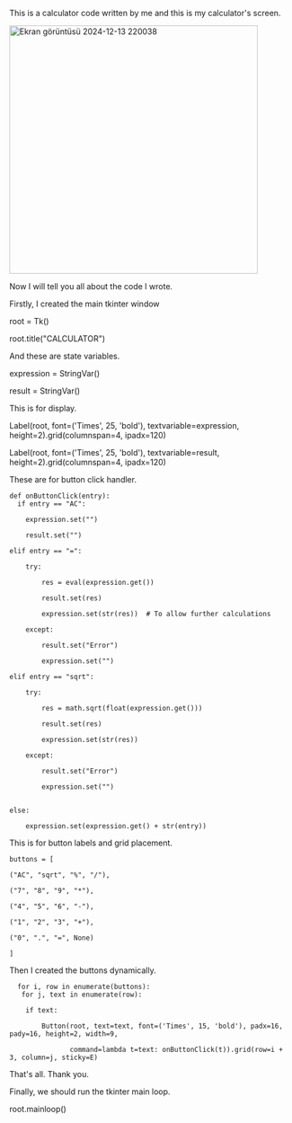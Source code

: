 This is a calculator code written by me and this is my calculator's screen.

<img width="442" alt="Ekran görüntüsü 2024-12-13 220038" src="https://github.com/user-attachments/assets/43cdf32e-beb5-46f3-b91b-b1d48af4fd01" />


Now I will tell you all about the code I wrote.

Firstly, I created the main tkinter window

root = Tk()

root.title("CALCULATOR")

And these are state variables.

expression = StringVar()

result = StringVar()

This is for display.

Label(root, font=('Times', 25, 'bold'), textvariable=expression, height=2).grid(columnspan=4, ipadx=120)

Label(root, font=('Times', 25, 'bold'), textvariable=result, height=2).grid(columnspan=4, ipadx=120)

These are for button click handler.


    def onButtonClick(entry):
      if entry == "AC":
    
        expression.set("")
        
        result.set("")
        
    elif entry == "=":
    
        try:
        
            res = eval(expression.get())
            
            result.set(res)
            
            expression.set(str(res))  # To allow further calculations
            
        except:
        
            result.set("Error")
            
            expression.set("")
            
    elif entry == "sqrt":
    
        try:
        
            res = math.sqrt(float(expression.get()))
            
            result.set(res)
            
            expression.set(str(res))
            
        except:
        
            result.set("Error")
            
            expression.set("")

            
    else:
    
        expression.set(expression.get() + str(entry))
        

This is for button labels and grid placement.




    buttons = [
    
    ("AC", "sqrt", "%", "/"),
    
    ("7", "8", "9", "*"),
    
    ("4", "5", "6", "-"),
    
    ("1", "2", "3", "+"),
    
    ("0", ".", "=", None) 
    
    ]
    

Then I created the buttons dynamically.
  
      for i, row in enumerate(buttons): 
       for j, text in enumerate(row):
    
        if text:
        
            Button(root, text=text, font=('Times', 15, 'bold'), padx=16, pady=16, height=2, width=9,
            
                   command=lambda t=text: onButtonClick(t)).grid(row=i + 3, column=j, sticky=E)


That's all. Thank you.
                   

Finally, we should run the tkinter main loop.


root.mainloop()
